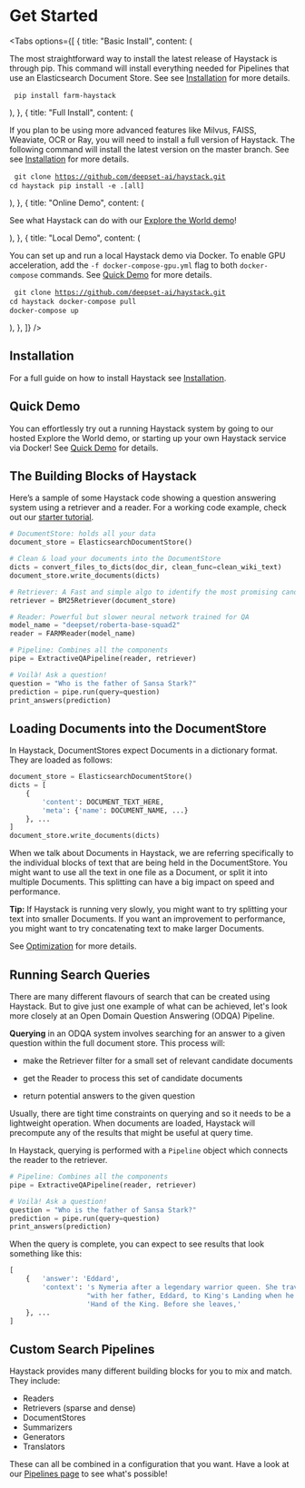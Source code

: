 # Get Started

<div style={{ marginBottom: "3rem" }} />

<Tabs
  options={[
    {
      title: "Basic Install",
      content: (
        <div>
          <p>
              The most straightforward way to install the latest release of Haystack is through pip.
              This command will install everything needed for Pipelines that use an Elasticsearch Document Store.
              See see [Installation](/overview/v1.5.0/installation) for more details.
          </p>
          <pre>
            <code>pip install farm-haystack</code>
          </pre>
        </div>
      ),
    },
    {
      title: "Full Install",
      content: (
        <div>
          <p>
              If you plan to be using more advanced features like Milvus, FAISS, Weaviate, OCR or Ray, you will need to install a full version of Haystack.
              The following command will install the latest version on the master branch.
              See see [Installation](/overview/v1.5.0/installation) for more details.
          </p>
          <pre>
            <code>git clone https://github.com/deepset-ai/haystack.git</code>
            <code>cd haystack</code>
            <code>pip install -e .[all]</code>
          </pre>
        </div>
      ),
    },
      {
      title: "Online Demo",
      content: (
        <div>
          <p>
              See what Haystack can do with our <a href="https://haystack-demo.deepset.ai/">Explore the World demo</a>!
          </p>
        </div>
      ),
    },
        {
      title: "Local Demo",
      content: (
        <div>
          <p>
            You can set up and run a local Haystack demo via Docker.
            To enable GPU acceleration, add the `-f docker-compose-gpu.yml` flag to both `docker-compose` commands.
            See <a href="https://haystack.deepset.ai/overview/quick-demo#local">Quick Demo</a> for more details.
          </p>
          <pre>
            <code>git clone https://github.com/deepset-ai/haystack.git</code>
            <code>cd haystack</code>
            <code>docker-compose pull</code>
            <code>docker-compose up</code>
            </pre>
        </div>
      ),
    },
  ]}
/>

## Installation

For a full guide on how to install Haystack see [Installation](/overview/v1.5.0/installation).

## Quick Demo

You can effortlessly try out a running Haystack system by going to our hosted Explore the World demo,
or starting up your own Haystack service via Docker!
See [Quick Demo](/overview/v1.5.0/quick-demo) for details.

## The Building Blocks of Haystack

Here’s a sample of some Haystack code showing a question answering system using a retriever and a reader.
For a working code example, check out our [starter tutorial](/tutorials/v1.5.0/first-qa-system).

```python
# DocumentStore: holds all your data
document_store = ElasticsearchDocumentStore()

# Clean & load your documents into the DocumentStore
dicts = convert_files_to_dicts(doc_dir, clean_func=clean_wiki_text)
document_store.write_documents(dicts)

# Retriever: A Fast and simple algo to identify the most promising candidate documents
retriever = BM25Retriever(document_store)

# Reader: Powerful but slower neural network trained for QA
model_name = "deepset/roberta-base-squad2"
reader = FARMReader(model_name)

# Pipeline: Combines all the components
pipe = ExtractiveQAPipeline(reader, retriever)

# Voilà! Ask a question!
question = "Who is the father of Sansa Stark?"
prediction = pipe.run(query=question)
print_answers(prediction)
```

<div style={{ marginBottom: "3rem" }} />

## Loading Documents into the DocumentStore

In Haystack, DocumentStores expect Documents in a dictionary format. They are loaded as follows:

```python
document_store = ElasticsearchDocumentStore()
dicts = [
    {
        'content': DOCUMENT_TEXT_HERE,
        'meta': {'name': DOCUMENT_NAME, ...}
    }, ...
]
document_store.write_documents(dicts)
```

When we talk about Documents in Haystack, we are referring specifically to the individual blocks of text that are being held in the DocumentStore.
You might want to use all the text in one file as a Document, or split it into multiple Documents.
This splitting can have a big impact on speed and performance.
<div className="max-w-xl bg-yellow-light-theme border-l-8 border-yellow-dark-theme p-6 my-4 rounded-md dark:bg-yellow-900">
  
  <b>Tip:</b> If Haystack is running very slowly,
  you might want to try splitting your text into smaller Documents. If you want
  an improvement to performance, you might want to try concatenating text to
  make larger Documents. 
  
  See <a href="https://haystack.deepset.ai/guides/optimization">Optimization</a> for more details.

</div>

<div style={{ marginBottom: "3rem" }} />

## Running Search Queries

There are many different flavours of search that can be created using Haystack.
But to give just one example of what can be achieved, let's look more closely at
an Open Domain Question Answering (ODQA) Pipeline.

**Querying** in an ODQA system involves searching for an answer to a given question within the full document store.
This process will:

- make the Retriever filter for a small set of relevant candidate documents

- get the Reader to process this set of candidate documents

- return potential answers to the given question

Usually, there are tight time constraints on querying and so it needs to be a lightweight operation.
When documents are loaded, Haystack will precompute any of the results that might be useful at query time.

In Haystack, querying is performed with a `Pipeline` object which connects the reader to the retriever.

```python
# Pipeline: Combines all the components
pipe = ExtractiveQAPipeline(reader, retriever)

# Voilà! Ask a question!
question = "Who is the father of Sansa Stark?"
prediction = pipe.run(query=question)
print_answers(prediction)
```

When the query is complete, you can expect to see results that look something like this:

```python
[
    {   'answer': 'Eddard',
        'context': 's Nymeria after a legendary warrior queen. She travels '
                   "with her father, Eddard, to King's Landing when he is made "
                   'Hand of the King. Before she leaves,'
    }, ...
]
```

<div style={{ marginBottom: "3rem" }} />

## Custom Search Pipelines

Haystack provides many different building blocks for you to mix and match.
They include:

- Readers
- Retrievers (sparse and dense)
- DocumentStores
- Summarizers
- Generators
- Translators

These can all be combined in a configuration that you want.
Have a look at our [Pipelines page](/components/v1.5.0/pipelines) to see what's possible!
